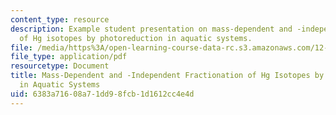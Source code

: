 ```yaml
---
content_type: resource
description: Example student presentation on mass-dependent and -independent fractionation
  of Hg isotopes by photoreduction in aquatic systems.
file: /media/https%3A/open-learning-course-data-rc.s3.amazonaws.com/12-491-non-conventional-light-stable-isotope-geochemistry-spring-2012/6383a71608a71dd98fcb1d1612cc4e4d_MIT12_491S12_MassDependent.pdf
file_type: application/pdf
resourcetype: Document
title: Mass-Dependent and -Independent Fractionation of Hg Isotopes by Photoreduction
  in Aquatic Systems
uid: 6383a716-08a7-1dd9-8fcb-1d1612cc4e4d
---
```

